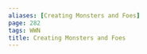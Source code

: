 ```yaml
---
aliases: [Creating Monsters and Foes]
page: 282
tags: WWN
title: Creating Monsters and Foes
---
```

